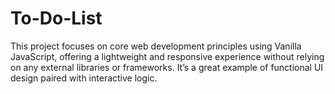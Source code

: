 # To-Do-List
This project focuses on core web development principles using Vanilla JavaScript, offering a lightweight and responsive experience without relying on any external libraries or frameworks. It’s a great example of functional UI design paired with interactive logic.
